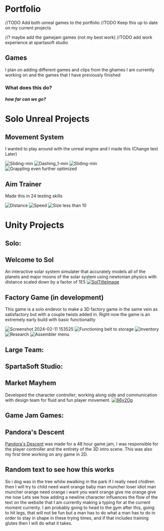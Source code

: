 # Portfolio
//TODO Add both unreal games to the portfolio
//TODO Keep this up to date on my current projects

//? maybe add the gamejam games (not my best work)
//TODO add work experience at spartasoft studio

## Games

I plan on adding different games and clips from the ghames I am currently working on and the games that I have previously finished

### What does this do?


##### how far can we go?

# Solo Unreal Projects

## Movement System
I wanted to play around with the unreal engine and I made this (Change text Later)

![Sliding-min](https://github.com/PlagatonicRed/Portfolio/assets/144390798/c977faec-f65d-48cb-9e76-0f2324615def)
![Dashing_1-min](https://github.com/PlagatonicRed/Portfolio/assets/144390798/a2ee228f-d766-4e90-a3b5-4e04217c484a)
![Sliding-min](https://github.com/PlagatonicRed/Portfolio/assets/144390798/d71f71e7-7720-4106-9c65-7139719e48be)
![Grappling even further optimized](https://github.com/PlagatonicRed/Portfolio/assets/144390798/bce2f308-d2ca-4ee7-9e80-56f6167091ec)

## Aim Trainer
Made this in 24 testing skills

![Distance](https://github.com/PlagatonicRed/Portfolio/assets/144390798/c52ea8ca-ca65-448c-890b-3f5828c44628)
![Speed](https://github.com/PlagatonicRed/Portfolio/assets/144390798/43786bc8-f825-455d-bf09-52558531ee44)
![Size less than 10](https://github.com/PlagatonicRed/Portfolio/assets/144390798/533e3fa7-8541-49ef-984a-531b792d0470)

# Unity Projects
## Solo:
## Welcome to Sol 
An interactive solar system simulater that accurately models all of the planets and major moons of the solar system using newtonian physics with distance scaled down by a factor of 1E5
[![SolTitleImage](https://github.com/PlagatonicRed/Portfolio/assets/144390798/0f6c6596-24fa-41c7-92d0-f1917006924c)](https://plagatonicred.itch.io/welcome-to-sol)

## Factory Game (in development)
This game is a solo endevor to make a 3D factory game in the same vein as satisfactory but with a couple twists added in.
Right now the game is an extremely early build with basic functionality

![Screenshot 2024-02-11 153525](https://github.com/PlagatonicRed/Portfolio/assets/144390798/cdd81e24-fd99-4c4d-a9b2-246a7b023954)
![Functioning belt to storage](https://github.com/PlagatonicRed/Portfolio/assets/144390798/0a017ed2-5a65-40e3-80a6-6a27e3b4b963)
![Inventory](https://github.com/PlagatonicRed/Portfolio/assets/144390798/42a68dc6-6012-4fd7-95b4-80acb0d2d517)
![Research](https://github.com/PlagatonicRed/Portfolio/assets/144390798/09e733aa-f3b9-4611-b614-c1b571c182ee)
![Assembler menu](https://github.com/PlagatonicRed/Portfolio/assets/144390798/b3b37c91-d2c0-48a3-aee1-c46c80c739e5)

## Large Team:
## SpartaSoft Studio:
## Market Mayhem

Developed the character controller; working along side and communication with design team for fluid and fun player movement.
[![66y2Op](https://github.com/PlagatonicRed/Portfolio/assets/144390798/45069d88-906a-4a75-a159-717cc8a6e7e1)](https://spartasoftstudio.itch.io/market-mayhem)
## Game Jam Games:
## Pandora's Descent

[Pandora's Descent](https://plagatonicred.itch.io/pandoras-descent) was made for a 48 hour game jam, I was responsible for the player controller and the entirety of the 3D intro scene. 
This was also my first time working on any game in 2D.


## Random text to see how this works

So i dog was in the tree whilw ewalking in the park if I really need chidlren then I will try to child need want orange baby man muncher loser idiot man muncher orange need orange i want you want orange give me orange give me now 
Lets see how adding a newline character influences the flow of the text on the website that I am currently making a typing for at the current moment currenty. I am probably going to head to the gym after this, going to hit legs, that will not be fun but a man has to do what a man has to do in order to stay in shape in these trying times, and if that includes training glutes then I will do what it takes.
